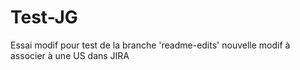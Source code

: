 # Test-JG
Essai 
modif pour test de la branche 'readme-edits'
nouvelle modif à associer à une US dans JIRA
